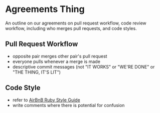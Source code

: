 # Agreements Thing

An outline on our agreements on pull request workflow, code review workflow, including who merges pull requests, and code styles.

## Pull Request Workflow

* opposite pair merges other pair's pull request
* everyone pulls whenever a merge is made
* descriptive commit messages (not "IT WORKS" or "WE'RE DONE" or "THE THING, IT'S LIT")

## Code Style

* refer to [AirBnB Ruby Style Guide](http://github.com/airbnb/ruby)
* write comments where there is potential for confusion
